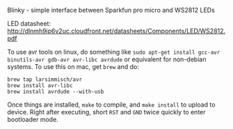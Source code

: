 Blinky - simple interface between Sparkfun pro micro and WS2812 LEDs

LED datasheet: http://dlnmh9ip6v2uc.cloudfront.net/datasheets/Components/LED/WS2812.pdf

To use avr tools on linux, do something like `sudo apt-get install gcc-avr binutils-avr gdb-avr avr-libc avrdude` or equivalent for non-debian systems.
To use this on mac, get `brew` and do:
```
brew tap larsimmisch/avr
brew install avr-libc
brew install avrdude --with-usb
```

Once things are installed, `make` to compile, and `make install` to upload to device.  Right after executing, short `RST` and `GND` twice quickly to enter bootloader mode.

